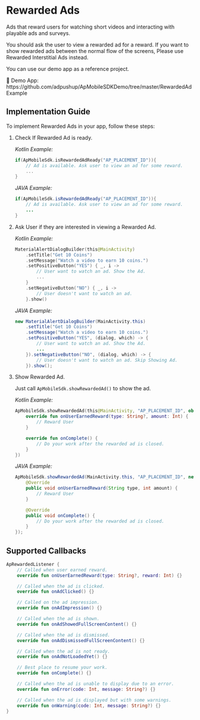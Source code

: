 # Rewarded Ads

Ads that reward users for watching short videos and interacting with playable ads and surveys. 

You should ask the user to view a rewarded ad for a reward. If you want to show rewarded ads between the normal flow of the screens, Please use Rewarded Interstitial Ads instead.

You can use our demo app as a reference project.

<aside>
📎 Demo App: https://github.com/adpushup/ApMobileSDKDemo/tree/master/RewardedAdExample

</aside>

## Implementation Guide

To implement Rewarded Ads in your app, follow these steps:

1. Check If Rewarded Ad is ready.
    
    *Kotlin Example:*
    
    ```kotlin
    if(ApMobileSdk.isRewardedAdReady("AP_PLACEMENT_ID")){
    	// Ad is available. Ask user to view an ad for some reward.
    	...
    }
    ```
    
    *JAVA Example:*
    
    ```java
    if(ApMobileSdk.isRewardedAdReady("AP_PLACEMENT_ID")){
    	// Ad is available. Ask user to view an ad for some reward.
    	...
    }
    ```
    
2. Ask User if they are interested in viewing a Rewarded Ad.
    
    *Kotlin Example:*
    
    ```kotlin
    MaterialAlertDialogBuilder(this@MainActivity)
    	.setTitle("Get 10 Coins")
    	.setMessage("Watch a video to earn 10 coins.")
    	.setPositiveButton("YES") { _, i ->
    		// User want to watch an ad. Show the Ad.
    		...
    	}
    	.setNegativeButton("NO") { _, i ->
    		// User doesn't want to watch an ad.
    	}.show()
    ```
    
    *JAVA Example:*
    
    ```java
    new MaterialAlertDialogBuilder(MainActivity.this)
    	.setTitle("Get 10 Coins")
    	.setMessage("Watch a video to earn 10 coins.")
    	.setPositiveButton("YES", (dialog, which) -> {
    		// User want to watch an ad. Show the Ad.
    		...
    	}).setNegativeButton("NO", (dialog, which) -> {
    		// User doesn't want to watch an ad. Skip Showing Ad.
    	}).show();
    ```
    
3. Show Rewarded Ad.
    
    Just call `ApMobileSdk.showRewardedAd()` to show the ad.
    
    *Kotlin Example:*
    
    ```kotlin
    ApMobileSdk.showRewardedAd(this@MainActivity, "AP_PLACEMENT_ID", object : ApRewardedListener{
    	override fun onUserEarnedReward(type: String?, amount: Int) {
    		// Reward User
        }
    
        override fun onComplete() {
    		// Do your work after the rewarded ad is closed.
        }
    })
    ```
    
    *JAVA Example:*
    
    ```java
    ApMobileSdk.showRewardedAd(MainActivity.this, "AP_PLACEMENT_ID", new ApRewardedListener() {
    	@Override
        public void onUserEarnedReward(String type, int amount) {
    		// Reward User
        }
    
        @Override
        public void onComplete() {
    		// Do your work after the rewarded ad is closed.
        }
    });
    ```
    

## Supported Callbacks

```kotlin
ApRewardedListener {
	// Called when user earned reward.
	override fun onUserEarnedReward(type: String?, reward: Int) {}

	// Called when the ad is clicked.
	override fun onAdClicked() {}

	// Called on the ad impression.
	override fun onAdImpression() {}

	// Called when the ad is shown.
	override fun onAdShowedFullScreenContent() {}

	// Called when the ad is dismissed.
	override fun onAdDismissedFullScreenContent() {}

	// Called when the ad is not ready.
	override fun onAdNotLoadedYet() {}

	// Best place to resume your work.
	override fun onComplete() {}

	// Called when the ad is unable to display due to an error.
	override fun onError(code: Int, message: String?) {}

	// Called when the ad is displayed but with some warnings.
	override fun onWarning(code: Int, message: String?) {}
}
```